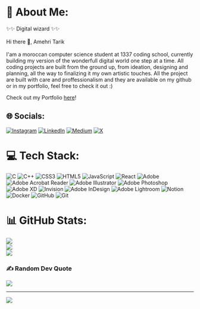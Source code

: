 # 💫 About Me:
✨✨ Digital wizard ✨✨<br><br>Hi there 👋, Amehri Tarik<br><br>I'am a moroccan computer science student at 1337 coding school, currently building my version of the wonderfull digital world one step at a time. All coding projects are built from the ground up, from ideation, designing and planning, all the way to finalizing it my own artistic touches. All the project are built with care and proffessionalism and they are available on my github or in my portfolio, feel free to check it out :)

Check out my Portfolio [here](https://tarikamehri.works)!

## 🌐 Socials:
[![Instagram](https://img.shields.io/badge/Instagram-%23E4405F.svg?logo=Instagram&logoColor=white)](https://www.instagram.com/amehri_tarik?igsh=M3AxeXYwYWlodW5q)
[![LinkedIn](https://img.shields.io/badge/LinkedIn-%230077B5.svg?logo=linkedin&logoColor=white)](https://www.linkedin.com/in/tarik-amehri?original_referer=)
[![Medium](https://img.shields.io/badge/Medium-12100E?logo=medium&logoColor=white)](https://medium.com/@alaricsaltzman913/42-cub3d-walk-2bd1d806e977)
[![X](https://img.shields.io/badge/X-black.svg?logo=X&logoColor=white)](https://x.com/AmehriT83856?t=XK5JBaVLC-LdTguRyM4f_A&s=08) 

# 💻 Tech Stack:
![C](https://img.shields.io/badge/c-%2300599C.svg?style=for-the-badge&logo=c&logoColor=white) ![C++](https://img.shields.io/badge/c++-%2300599C.svg?style=for-the-badge&logo=c%2B%2B&logoColor=white) ![CSS3](https://img.shields.io/badge/css3-%231572B6.svg?style=for-the-badge&logo=css3&logoColor=white) ![HTML5](https://img.shields.io/badge/html5-%23E34F26.svg?style=for-the-badge&logo=html5&logoColor=white) ![JavaScript](https://img.shields.io/badge/javascript-%23323330.svg?style=for-the-badge&logo=javascript&logoColor=%23F7DF1E) ![React](https://img.shields.io/badge/react-%2320232a.svg?style=for-the-badge&logo=react&logoColor=%2361DAFB) ![Adobe](https://img.shields.io/badge/adobe-%23FF0000.svg?style=for-the-badge&logo=adobe&logoColor=white) ![Adobe Acrobat Reader](https://img.shields.io/badge/Adobe%20Acrobat%20Reader-EC1C24.svg?style=for-the-badge&logo=Adobe%20Acrobat%20Reader&logoColor=white) ![Adobe Illustrator](https://img.shields.io/badge/adobe%20illustrator-%23FF9A00.svg?style=for-the-badge&logo=adobe%20illustrator&logoColor=white) ![Adobe Photoshop](https://img.shields.io/badge/adobe%20photoshop-%2331A8FF.svg?style=for-the-badge&logo=adobe%20photoshop&logoColor=white) ![Adobe XD](https://img.shields.io/badge/Adobe%20XD-470137?style=for-the-badge&logo=Adobe%20XD&logoColor=#FF61F6) ![Invision](https://img.shields.io/badge/invision-FF3366?style=for-the-badge&logo=invision&logoColor=white) ![Adobe InDesign](https://img.shields.io/badge/Adobe%20InDesign-49021F?style=for-the-badge&logo=adobeindesign&logoColor=FF3366) ![Adobe Lightroom](https://img.shields.io/badge/Adobe%20Lightroom-31A8FF.svg?style=for-the-badge&logo=Adobe%20Lightroom&logoColor=white) ![Notion](https://img.shields.io/badge/Notion-%23000000.svg?style=for-the-badge&logo=notion&logoColor=white) ![Docker](https://img.shields.io/badge/docker-%230db7ed.svg?style=for-the-badge&logo=docker&logoColor=white) ![GitHub](https://img.shields.io/badge/github-%23121011.svg?style=for-the-badge&logo=github&logoColor=white) ![Git](https://img.shields.io/badge/git-%23F05033.svg?style=for-the-badge&logo=git&logoColor=white)
# 📊 GitHub Stats:
![](https://github-readme-stats.vercel.app/api?username=tarikkudesu&theme=dark&hide_border=false&include_all_commits=false&count_private=false)<br/>
![](https://github-readme-streak-stats.herokuapp.com/?user=tarikkudesu&theme=dark&hide_border=false)<br/>
![](https://github-readme-stats.vercel.app/api/top-langs/?username=tarikkudesu&theme=dark&hide_border=false&include_all_commits=false&count_private=false&layout=compact)

### ✍️ Random Dev Quote
![](https://quotes-github-readme.vercel.app/api?type=vetical&theme=dark)

---
[![](https://visitcount.itsvg.in/api?id=tarikkudesu&icon=2&color=0)](https://visitcount.itsvg.in)

<!-- Proudly created with GPRM ( https://gprm.itsvg.in ) -->
